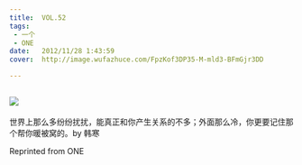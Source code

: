 ```yaml
---
title:	VOL.52
tags:
 - 一个
 - ONE
date:	2012/11/28 1:43:59
cover:	http://image.wufazhuce.com/FpzKof3DP35-M-mld3-BFmGjr3DD

---
```

![](http://image.wufazhuce.com/FpzKof3DP35-M-mld3-BFmGjr3DD)
---

世界上那么多纷纷扰扰，能真正和你产生关系的不多；外面那么冷，你更要记住那个帮你暖被窝的。by 韩寒
 
Reprinted from ONE
